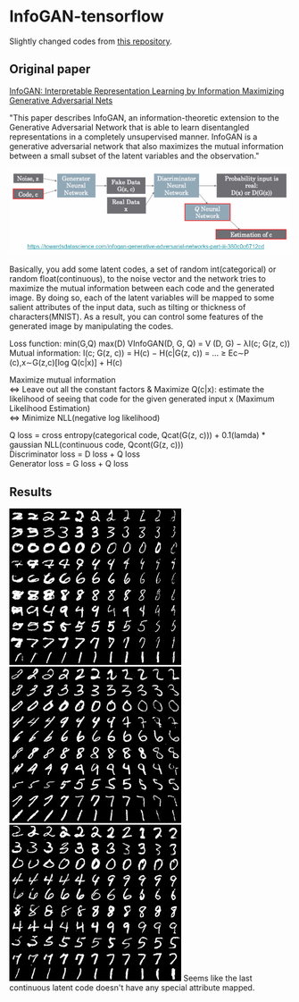 # InfoGAN-tensorflow
Slightly changed codes from [this repository](https://github.com/AndyHsiao26/InfoGAN-Tensorflow).

## Original paper
[InfoGAN: Interpretable Representation Learning by Information Maximizing Generative Adversarial Nets](https://arxiv.org/pdf/1606.03657.pdf)

"This paper describes InfoGAN, an information-theoretic extension to the Generative Adversarial Network that is able to learn disentangled representations in a completely unsupervised manner. InfoGAN is a generative adversarial network that also maximizes the mutual information between a small subset of the latent variables and the observation."

![Overview](https://github.com/Sooram/InfoGAN-tensorflow/blob/master/network.PNG)

Basically, you add some latent codes, a set of random int(categorical) or random float(continuous), to the noise vector and the network tries to maximize the mutual information between each code and the generated image. By doing so, each of the latent variables will be mapped to some salient attributes of the input data, such as tilting or thickness of characters(MNIST). As a result, you can control some features of the generated image by manipulating the codes. 

Loss function: min(G,Q) max(D) VInfoGAN(D, G, Q) = V (D, G) − λI(c; G(z, c)) \
Mutual information: I(c; G(z, c)) = H(c) − H(c|G(z, c)) = ... ≥ Ec∼P (c),x∼G(z,c)[log Q(c|x)] + H(c) 

Maximize mutual information \
<=> Leave out all the constant factors & Maximize Q(c|x): estimate the likelihood of seeing that code for the given generated input x (Maximum Likelihood Estimation) \
<=> Minimize NLL(negative log likelihood)

Q loss = cross entropy(categorical code, Qcat(G(z, c))) + 0.1(lamda) * gaussian NLL(continuous code, Qcont(G(z, c))) \
Discriminator loss = D loss + Q loss \
Generator loss = G loss + Q loss

## Results
![Overview](https://github.com/Sooram/InfoGAN-tensorflow/blob/master/test/continuous_1_col_cat_row_change.png)
![Overview](https://github.com/Sooram/InfoGAN-tensorflow/blob/master/test/continuous_2_col_cat_row_change.png)
![Overview](https://github.com/Sooram/InfoGAN-tensorflow/blob/master/test/continuous_0_col_cat_row_change.png)
Seems like the last continuous latent code doesn't have any special attribute mapped. 
